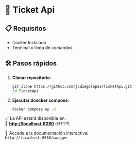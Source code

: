 
# 🚀 Ticket Api

## 📋 Requisitos
- Docker Instalado
- Terminal o línea de comandos

## 🛠️ Pasos rápidos

1. **Clonar repositorio**:
   ```bash
   git clone https://github.com/jcdiegolopez/TicketApi.git
   cd TicketApi
   ```

2. **Ejecutar doocker compose**:
   ```bash
   docker compose up -d
   ```


✅ La API estará disponible en:  
🔗 **[http://localhost:8080](http://localhost:8080)** (HTTP)  

📌 Accede a la documentación interactiva:  
`http://localhost:8080/swagger`
